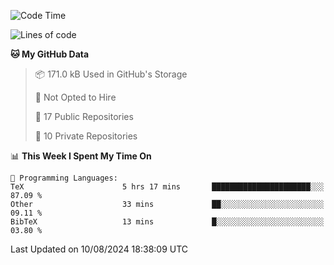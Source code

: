 <!--START_SECTION:waka-->
![Code Time](http://img.shields.io/badge/Code%20Time-994%20hrs%2011%20mins-blue)

![Lines of code](https://img.shields.io/badge/From%20Hello%20World%20I%27ve%20Written-215.1%20thousand%20lines%20of%20code-blue)

**🐱 My GitHub Data** 

> 📦 171.0 kB Used in GitHub's Storage 
 > 
> 🚫 Not Opted to Hire
 > 
> 📜 17 Public Repositories 
 > 
> 🔑 10 Private Repositories 
 > 
📊 **This Week I Spent My Time On** 

```text
💬 Programming Languages: 
TeX                      5 hrs 17 mins       ██████████████████████░░░   87.09 % 
Other                    33 mins             ██░░░░░░░░░░░░░░░░░░░░░░░   09.11 % 
BibTeX                   13 mins             █░░░░░░░░░░░░░░░░░░░░░░░░   03.80 % 
```


 Last Updated on 10/08/2024 18:38:09 UTC
<!--END_SECTION:waka-->
